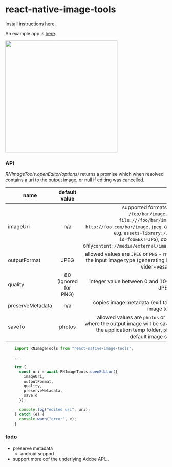 # react-native-image-tools

Install instructions [here](./docs/install.md).

An example app is [here](https://github.com/npomfret/rn-image-tools-example).

<img src="docs/demo.gif" width="350">

### API


_RNImageTools.openEditor(options)_ returns a promise which when resolved contains a uri to the output image, or null if editing was cancelled.

| name | default value | |
| ------------- |:-------------:| -----:|
| imageUri | n/a | supported formats include _path_ (e.g. `/foo/bar/image.jpeg`), _file url_ (e.g. `file:///foo/bar/image.jpeg`), _url_ (e.g. `http://foo.com/bar/image.jpeg`, _asset-uri_ (iOS ony, e.g. `assets-library://asset/asset.JPG?id=foo&EXT=JPG`), _content-uri_ (android only`content://media/external/images/foo/bar/JPEG`) |
| outputFormat | JPEG | allowed values are `JPEG` or `PNG` - must correspond to the input image type (generating PNG from JPEG or vider-vesa is not supported) |
| quality | 80 (Ignored for PNG)| integer value between 0 and 100 representing the JPEG compression % |
| preserveMetadata | n/a | copies image metadata (exif tags) from the input image to the output image |
| saveTo | photos | allowed values are `photos` or `temp` - determines where the output image will be saved (`temp` writes to the application temp folder, `photos` writes to the default image store on the device  |

```javascript
    import RNImageTools from "react-native-image-tools";

    ...    

    try {
      const uri = await RNImageTools.openEditor({
        imageUri,
        outputFormat,
        quality,
        preserveMetadata,
        saveTo
      });

      console.log("edited uri", uri);
    } catch (e) {
      console.warn("error", e);
    }
```

### todo

 * preserve metadata
   * android support
 * support more oof the underlying Adobe API...  